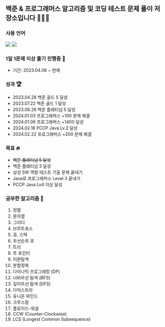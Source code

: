 ## 백준 & 프로그래머스 알고리즘 및 코딩 테스트 문제 풀이 저장소입니다 👨🏻‍💻

### 사용 언어
<img src="https://img.shields.io/badge/java-007396?style=for-the-badge&logo=java&logoColor=white"> <img src="https://img.shields.io/badge/python-3776AB?style=for-the-badge&logo=python&logoColor=white"><br>

### 1일 1문제 이상 풀기 진행중 🌱
- 기간: 2023.04.06 ~ 현재<br>

### 성과 🏆
- 2023.04.28 백준 골드 5 달성
- 2023.07.22 백준 골드 1 달성
- 2023.08.26 백준 플래티넘 5 달성
- 2024.01.03 프로그래머스 +100 문제 해결
- 2024.01.06 프로그래머스 +1400 달성
- 2024.02.18 PCCP Java Lv.2 달성
- 2024.02.22 프로그래머스 +200 문제 해결

### 목표 🔥
- ~~백준 플래티넘 5 달성~~
- 백준 플래티넘 3 달성
- 삼성 SW 역량 테스트 기출 문제 끝내기
- Java로 프로그래머스 Level 3 끝내기
- PCCP Java Lv4 이상 달성

### 공부한 알고리즘 🧐
1. 정렬
2. 문자열
3. 그리디
4. 브루트포스
5. 큐, 스택
6. 우선순위 큐
7. 트리
8. 투 포인터
9. 이분탐색
10. 분할정복
11. 다이나믹 프로그래밍 (DP)
12. 너비우선 탐색 (BFS)
13. 깊이우선 탐색 (DFS)
14. 다익스트라
15. 유니온 파인드
16. 크루스칼
17. 플로이드-워셜
18. CCW (Counter-Clockwise)
19. LCS (Longest Common Subsequence) 
